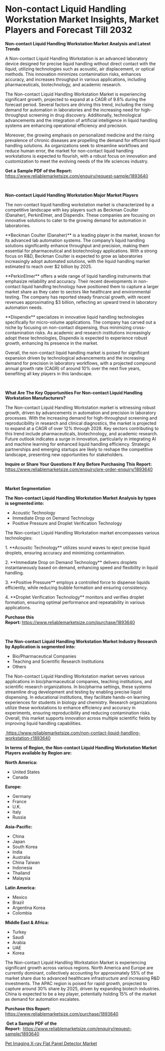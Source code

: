 <p><h1>Non-contact Liquid Handling Workstation Market Insights, Market Players and Forecast Till 2032</h1></p><p><strong>Non-contact Liquid Handling Workstation Market Analysis and Latest Trends</strong></p>
<p><p>A Non-contact Liquid Handling Workstation is an advanced laboratory device designed for precise liquid handling without direct contact with the liquid, utilizing technologies such as acoustic, air displacement, or optical methods. This innovation minimizes contamination risks, enhances accuracy, and increases throughput in various applications, including pharmaceuticals, biotechnology, and academic research.</p><p>The Non-contact Liquid Handling Workstation Market is experiencing significant growth, projected to expand at a CAGR of 9.8% during the forecast period. Several factors are driving this trend, including the rising demand for automation in laboratories and the increasing need for high-throughput screening in drug discovery. Additionally, technological advancements and the integration of artificial intelligence in liquid handling systems are enhancing operational efficiency and precision.</p><p>Moreover, the growing emphasis on personalized medicine and the rising prevalence of chronic diseases are propelling the demand for efficient liquid handling solutions. As organizations seek to streamline workflows and reduce human error, the market for non-contact liquid handling workstations is expected to flourish, with a robust focus on innovation and customization to meet the evolving needs of the life sciences industry.</p></p>
<p><strong>Get a Sample PDF of the Report:&nbsp;</strong> <a href="https://www.reliablemarketsize.com/enquiry/request-sample/1893640?utm_campaign=1103&utm_medium=2&utm_source=Github&utm_content=ia&utm_term=01032025&utm_id=non-contact-liquid-handling-workstation">https://www.reliablemarketsize.com/enquiry/request-sample/1893640</a></p>
<p>&nbsp;</p>
<p><strong>Non-contact Liquid Handling Workstation Major Market Players</strong></p>
<p><p>The non-contact liquid handling workstation market is characterized by a competitive landscape with key players such as Beckman Coulter (Danaher), PerkinElmer, and Dispendix. These companies are focusing on innovative solutions to cater to the growing demand for automation in laboratories.</p><p>**Beckman Coulter (Danaher)** is a leading player in the market, known for its advanced lab automation systems. The company’s liquid handling solutions significantly enhance throughput and precision, making them essential for pharmaceutical and biotechnology applications. With a strong focus on R&D, Beckman Coulter is expected to grow as laboratories increasingly adopt automated solutions, with the liquid handling market estimated to reach over $2 billion by 2025.</p><p>**PerkinElmer** offers a wide range of liquid handling instruments that emphasize reliability and accuracy. Their recent developments in non-contact liquid handling technology have positioned them to capture a larger market share as they cater to sectors like healthcare and environmental testing. The company has reported steady financial growth, with recent revenues approximating $3 billion, reflecting an upward trend in laboratory automation needs.</p><p>**Dispendix** specializes in innovative liquid handling technologies specifically for micro-volume applications. The company has carved out a niche by focusing on non-contact dispensing, thus minimizing cross-contamination risks. As academic and research institutions increasingly adopt these technologies, Dispendix is expected to experience robust growth, enhancing its presence in the market.</p><p>Overall, the non-contact liquid handling market is poised for significant expansion driven by technological advancements and the increasing demand for precision in laboratory workflows, with a projected compound annual growth rate (CAGR) of around 10% over the next five years, benefiting all key players in this landscape.</p></p>
<p>&nbsp;</p>
<p><strong>What Are The Key Opportunities For Non-contact Liquid Handling Workstation Manufacturers?</strong></p>
<p><p>The Non-contact Liquid Handling Workstation market is witnessing robust growth, driven by advancements in automation and precision in laboratory processes. With the increasing demand for high-throughput screening and reproducibility in research and clinical diagnostics, the market is projected to expand at a CAGR of over 12% through 2028. Key sectors contributing to this trend include pharmaceuticals, biotechnology, and academic research. Future outlook indicates a surge in innovation, particularly in integrating AI and machine learning for enhanced liquid handling efficiency. Strategic partnerships and emerging startups are likely to reshape the competitive landscape, presenting new opportunities for stakeholders.</p></p>
<p><strong>Inquire or Share Your Questions If Any Before Purchasing This Report:</strong> <a href="https://www.reliablemarketsize.com/enquiry/pre-order-enquiry/1893640?utm_campaign=1103&utm_medium=2&utm_source=Github&utm_content=ia&utm_term=01032025&utm_id=non-contact-liquid-handling-workstation">https://www.reliablemarketsize.com/enquiry/pre-order-enquiry/1893640</a></p>
<p>&nbsp;</p>
<p><strong>Market Segmentation</strong></p>
<p><strong>The Non-contact Liquid Handling Workstation Market Analysis by types is segmented into:</strong></p>
<p><ul><li>Acoustic Technology</li><li>Immediate Drop on Demand Technology</li><li>Positive Pressure and Droplet Verification Technology</li></ul></p>
<p><p>The Non-contact Liquid Handling Workstation market encompasses various technologies: </p><p>1. **Acoustic Technology** utilizes sound waves to eject precise liquid droplets, ensuring accuracy and minimizing contamination.  </p><p>2. **Immediate Drop on Demand Technology** delivers droplets instantaneously based on demand, enhancing speed and flexibility in liquid handling.  </p><p>3. **Positive Pressure** employs a controlled force to dispense liquids efficiently, while reducing bubble formation and ensuring consistency.  </p><p>4. **Droplet Verification Technology** monitors and verifies droplet formation, ensuring optimal performance and repeatability in various applications.</p></p>
<p><strong>Purchase this Report:&nbsp;</strong><a href="https://www.reliablemarketsize.com/purchase/1893640?utm_campaign=1103&utm_medium=2&utm_source=Github&utm_content=ia&utm_term=01032025&utm_id=non-contact-liquid-handling-workstation">https://www.reliablemarketsize.com/purchase/1893640</a></p>
<p>&nbsp;</p>
<p><strong>The Non-contact Liquid Handling Workstation Market Industry Research by Application is segmented into:</strong></p>
<p><ul><li>Bio/Pharmaceutical Companies</li><li>Teaching and Scientific Research Institutions</li><li>Others</li></ul></p>
<p><p>The Non-contact Liquid Handling Workstation market serves various applications in bio/pharmaceutical companies, teaching institutions, and scientific research organizations. In bio/pharma settings, these systems streamline drug development and testing by enabling precise liquid dispensing. In educational institutions, they facilitate hands-on learning experiences for students in biology and chemistry. Research organizations utilize these workstations to enhance efficiency and accuracy in experiments, ensuring reproducibility and reducing contamination risks. Overall, this market supports innovation across multiple scientific fields by improving liquid handling capabilities.</p></p>
<p><a href="https://www.reliablemarketsize.com/non-contact-liquid-handling-workstation-r1893640?utm_campaign=1103&utm_medium=2&utm_source=Github&utm_content=ia&utm_term=01032025&utm_id=non-contact-liquid-handling-workstation">&nbsp;https://www.reliablemarketsize.com/non-contact-liquid-handling-workstation-r1893640</a></p>
<p><strong>In terms of Region, the Non-contact Liquid Handling Workstation Market Players available by Region are:</strong></p>
<p>
    <p> <strong> North America: </strong>
        <ul>
            <li>United States</li>
            <li>Canada</li>
        </ul>
        </p> 
    <p> <strong> Europe: </strong>
        <ul>
            <li>Germany</li>
            <li>France</li>
            <li>U.K.</li>
            <li>Italy</li>
            <li>Russia</li>
        </ul>
        </p> 
    <p> <strong> Asia-Pacific: </strong>
        <ul>
            <li>China</li>
            <li>Japan</li>
            <li>South Korea</li>
            <li>India</li>
            <li>Australia</li>
            <li>China Taiwan</li>
            <li>Indonesia</li>
            <li>Thailand</li>
            <li>Malaysia</li>
        </ul>
        </p> 
    <p> <strong> Latin America: </strong>
        <ul>
            <li>Mexico</li>
            <li>Brazil</li>
            <li>Argentina Korea</li>
            <li>Colombia</li>
        </ul>
        </p> 
    <p> <strong> Middle East & Africa: </strong>
        <ul>
            <li>Turkey</li>
            <li>Saudi</li>
            <li>Arabia</li>
            <li>UAE</li>
            <li>Korea</li>
        </ul>
    </p>
    </p>
<p><p>The Non-contact Liquid Handling Workstation Market is experiencing significant growth across various regions. North America and Europe are currently dominant, collectively accounting for approximately 55% of the market share due to advanced healthcare infrastructure and increasing R&D investments. The APAC region is poised for rapid growth, projected to capture around 30% share by 2025, driven by expanding biotech industries. China is expected to be a key player, potentially holding 15% of the market as demand for automation escalates.</p></p>
<p><strong>Purchase this Report: </strong><a href="https://www.reliablemarketsize.com/purchase/1893640?utm_campaign=1103&utm_medium=2&utm_source=Github&utm_content=ia&utm_term=01032025&utm_id=non-contact-liquid-handling-workstation">https://www.reliablemarketsize.com/purchase/1893640</a></p>
<p>&nbsp;<strong>Get a Sample PDF of the Report:&nbsp;&nbsp;</strong><a href="https://www.reliablemarketsize.com/enquiry/request-sample/1893640?utm_campaign=1103&utm_medium=2&utm_source=Github&utm_content=ia&utm_term=01032025&utm_id=non-contact-liquid-handling-workstation">https://www.reliablemarketsize.com/enquiry/request-sample/1893640</a></p>
<p><strong></strong></p>
<p><p><a href="https://github.com/gdfhhhj/Market-Research-Report-List-7/blob/main/pet-imaging-x-ray-flat-panel-detector-market.md?utm_campaign=1103&utm_medium=2&utm_source=Github&utm_content=ia&utm_term=01032025&utm_id=non-contact-liquid-handling-workstation">Pet Imaging X-ray Flat Panel Detector Market</a></p></p>